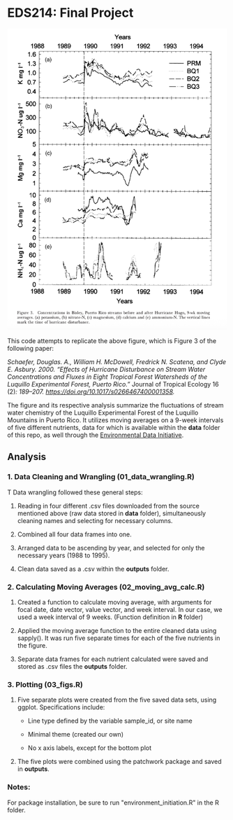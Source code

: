 # EDS214: Final Project

![](images/fig3_original.png)

This code attempts to replicate the above figure, which is Figure 3 of the following paper:

*Schaefer, Douglas. A., William H. McDowell, Fredrick N. Scatena, and Clyde E. Asbury. 2000. “Effects of Hurricane Disturbance on Stream Water Concentrations and Fluxes in Eight Tropical Forest Watersheds of the Luquillo Experimental Forest, Puerto Rico.”* Journal of Tropical Ecology 16 (2)*: 189–207. <https://doi.org/10.1017/s0266467400001358>.*

The figure and its respective analysis summarize the fluctuations of stream water chemistry of the Luquillo Experimental Forest of the Luquillo Mountains in Puerto Rico. It utilizes moving averages on a 9-week intervals of five different nutrients, data for which is available within the **data** folder of this repo, as well through the [Environmental Data Initiative](https://eds-214-workflows-reproducibility.github.io/course-materials/interactive/edirepository.org).

## Analysis

### 1. Data Cleaning and Wrangling (**01_data_wrangling.R**)

T Data wrangling followed these general steps:

1.  Reading in four different .csv files downloaded from the source mentioned above (raw data stored in **data** folder), simultaneously cleaning names and selecting for necessary columns.

2.  Combined all four data frames into one.

3.  Arranged data to be ascending by year, and selected for only the necessary years (1988 to 1995).

4.  Clean data saved as a .csv within the **outputs** folder.

### 2. Calculating Moving Averages (**02_moving_avg_calc.R**)

1.  Created a function to calculate moving average, with arguments for focal date, date vector, value vector, and week interval. In our case, we used a week interval of 9 weeks. (Function definition in **R** folder)

2.  Applied the moving average function to the entire cleaned data using sapply(). It was run five separate times for each of the five nutrients in the figure.

3.  Separate data frames for each nutrient calculated were saved and stored as .csv files the **outputs** folder.

### 3. Plotting (**03_figs.R**)

1.  Five separate plots were created from the five saved data sets, using ggplot. Specifications include:

    -   Line type defined by the variable sample_id, or site name

    -   Minimal theme (created our own)

    -   No x axis labels, except for the bottom plot

2.  The five plots were combined using the patchwork package and saved in **outputs**.

### Notes:

For package installation, be sure to run "environment_initiation.R" in the R folder.
